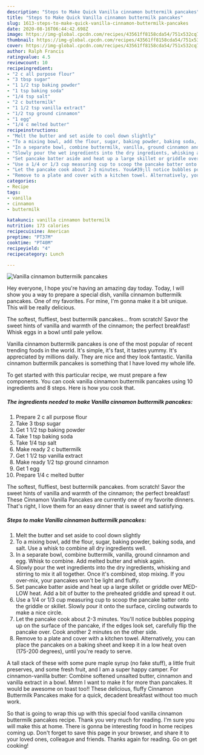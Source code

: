 ```yaml
---
description: "Steps to Make Quick Vanilla cinnamon buttermilk pancakes"
title: "Steps to Make Quick Vanilla cinnamon buttermilk pancakes"
slug: 1613-steps-to-make-quick-vanilla-cinnamon-buttermilk-pancakes
date: 2020-08-16T06:44:42.698Z
image: https://img-global.cpcdn.com/recipes/43561ff8158cda54/751x532cq70/vanilla-cinnamon-buttermilk-pancakes-recipe-main-photo.jpg
thumbnail: https://img-global.cpcdn.com/recipes/43561ff8158cda54/751x532cq70/vanilla-cinnamon-buttermilk-pancakes-recipe-main-photo.jpg
cover: https://img-global.cpcdn.com/recipes/43561ff8158cda54/751x532cq70/vanilla-cinnamon-buttermilk-pancakes-recipe-main-photo.jpg
author: Ralph Francis
ratingvalue: 4.5
reviewcount: 10
recipeingredient:
- "2 c all purpose flour"
- "3 tbsp sugar"
- "1 1/2 tsp baking powder"
- "1 tsp baking soda"
- "1/4 tsp salt"
- "2 c buttermilk"
- "1 1/2 tsp vanilla extract"
- "1/2 tsp ground cinnamon"
- "1 egg"
- "1/4 c melted butter"
recipeinstructions:
- "Melt the butter and set aside to cool down slightly"
- "To a mixing bowl, add the flour, sugar, baking powder, baking soda, and salt. Use a whisk to combine all dry ingredients well."
- "In a separate bowl, combine buttermilk, vanilla, ground cinnamon and egg. Whisk to combine. Add melted butter and whisk again."
- "Slowly pour the wet ingredients into the dry ingredients, whisking and stirring to mix it all together. Once it&#39;s combined, stop mixing. If you over-mix, your pancakes won&#39;t be light and fluffy."
- "Set pancake batter aside and heat up a large skillet or griddle over MED-LOW heat. Add a bit of butter to the preheated griddle and spread it out."
- "Use a 1/4 or 1/3 cup measuring cup to scoop the pancake batter onto the griddle or skillet. Slowly pour it onto the surface, circling outwards to make a nice circle."
- "Let the pancake cook about 2-3 minutes. You&#39;ll notice bubbles popping up on the surface of the pancake, if the edges look set, carefully flip the pancake over. Cook another 2 minutes on the other side."
- "Remove to a plate and cover with a kitchen towel. Alternatively, you can place the pancakes on a baking sheet and keep it in a low heat oven (175-200 degrees), until you&#39;re ready to serve."
categories:
- Recipe
tags:
- vanilla
- cinnamon
- buttermilk

katakunci: vanilla cinnamon buttermilk 
nutrition: 173 calories
recipecuisine: American
preptime: "PT37M"
cooktime: "PT40M"
recipeyield: "4"
recipecategory: Lunch

---
```



![Vanilla cinnamon buttermilk pancakes](https://img-global.cpcdn.com/recipes/43561ff8158cda54/751x532cq70/vanilla-cinnamon-buttermilk-pancakes-recipe-main-photo.jpg)

Hey everyone, I hope you're having an amazing day today. Today, I will show you a way to prepare a special dish, vanilla cinnamon buttermilk pancakes. One of my favorites. For mine, I'm gonna make it a bit unique. This will be really delicious.

The softest, fluffiest, best buttermilk pancakes… from scratch! Savor the sweet hints of vanilla and warmth of the cinnamon; the perfect breakfast! Whisk eggs in a bowl until pale yellow.

Vanilla cinnamon buttermilk pancakes is one of the most popular of recent trending foods in the world. It's simple, it's fast, it tastes yummy. It's appreciated by millions daily. They are nice and they look fantastic. Vanilla cinnamon buttermilk pancakes is something that I have loved my whole life.


To get started with this particular recipe, we must prepare a few components. You can cook vanilla cinnamon buttermilk pancakes using 10 ingredients and 8 steps. Here is how you cook that.

<!--inarticleads1-->

##### The ingredients needed to make Vanilla cinnamon buttermilk pancakes:

1. Prepare 2 c all purpose flour
1. Take 3 tbsp sugar
1. Get 1 1/2 tsp baking powder
1. Take 1 tsp baking soda
1. Take 1/4 tsp salt
1. Make ready 2 c buttermilk
1. Get 1 1/2 tsp vanilla extract
1. Make ready 1/2 tsp ground cinnamon
1. Get 1 egg
1. Prepare 1/4 c melted butter


The softest, fluffiest, best buttermilk pancakes. from scratch! Savor the sweet hints of vanilla and warmth of the cinnamon; the perfect breakfast! These Cinnamon Vanilla Pancakes are currently one of my favorite dinners. That&#39;s right, I love them for an easy dinner that is sweet and satisfying. 

<!--inarticleads2-->

##### Steps to make Vanilla cinnamon buttermilk pancakes:

1. Melt the butter and set aside to cool down slightly
1. To a mixing bowl, add the flour, sugar, baking powder, baking soda, and salt. Use a whisk to combine all dry ingredients well.
1. In a separate bowl, combine buttermilk, vanilla, ground cinnamon and egg. Whisk to combine. Add melted butter and whisk again.
1. Slowly pour the wet ingredients into the dry ingredients, whisking and stirring to mix it all together. Once it&#39;s combined, stop mixing. If you over-mix, your pancakes won&#39;t be light and fluffy.
1. Set pancake batter aside and heat up a large skillet or griddle over MED-LOW heat. Add a bit of butter to the preheated griddle and spread it out.
1. Use a 1/4 or 1/3 cup measuring cup to scoop the pancake batter onto the griddle or skillet. Slowly pour it onto the surface, circling outwards to make a nice circle.
1. Let the pancake cook about 2-3 minutes. You&#39;ll notice bubbles popping up on the surface of the pancake, if the edges look set, carefully flip the pancake over. Cook another 2 minutes on the other side.
1. Remove to a plate and cover with a kitchen towel. Alternatively, you can place the pancakes on a baking sheet and keep it in a low heat oven (175-200 degrees), until you&#39;re ready to serve.


A tall stack of these with some pure maple syrup (no fake stuff), a little fruit preserves, and some fresh fruit, and I am a super happy camper. For cinnamon-vanilla butter: Combine softened unsalted butter, cinnamon and vanilla extract in a bowl. Mmm I want to make it for more than pancakes. It would be awesome on toast too!! These delicious, fluffy Cinnamon Buttermilk Pancakes make for a quick, decadent breakfast without too much work. 

So that is going to wrap this up with this special food vanilla cinnamon buttermilk pancakes recipe. Thank you very much for reading. I'm sure you will make this at home. There is gonna be interesting food in home recipes coming up. Don't forget to save this page in your browser, and share it to your loved ones, colleague and friends. Thanks again for reading. Go on get cooking!
